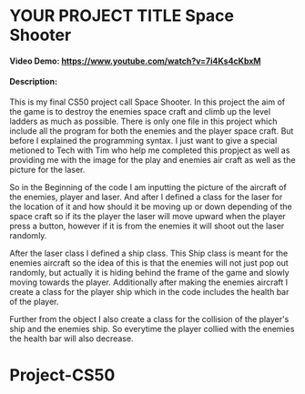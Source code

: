# YOUR PROJECT TITLE Space Shooter

#### Video Demo: https://www.youtube.com/watch?v=7i4Ks4cKbxM

#### Description:

This is my final CS50 project call Space Shooter. In this project the aim of the game is to destroy the enemies space craft and climb up the level ladders as much as possible. There is only one file in this project which include all the program for both the enemies and the player space craft. But before I explained the programming syntax. I just want to give a special metioned to Tech with Tim who help me completed this propject as well as providing me with the image for the play and enemies air craft as well as the picture for the laser.

So in the Beginning of the code I am inputting the picture of the aircraft of the enemies, player and laser. And after I defined a class for the laser for the location of it and how should it be moving up or down depending of the space craft so if its the player the laser will move upward when the player press a button, however if it is from the enemies it will shoot out the laser randomly.

After the laser class I defined a ship class. This Ship class is meant for the enemies aircraft so the idea of this is that the enemies will not just pop out randomly, but actually it is hiding behind the frame of the game and slowly moving towards the player. Additionally after making the enemies aircraft I create a class for the player ship which in the code includes the health bar of the player.

Further from the object I also create a class for the collision of the player's ship and the enemies ship. So everytime the player collied with the enemies the health bar will also decrease.
# Project-CS50
